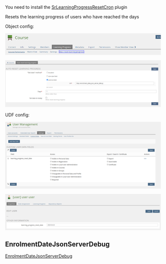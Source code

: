 You need to install the [SrLearningProgressResetCron](https://github.com/studer-raimann/SrLearningProgressResetCron) plugin

Resets the learning progress of users who have reached the days

Object config:

![Object config 1](../doc/images/object_config_1.png)

![Object config 2](../doc/images/object_config_2.png)

UDF config:

![UDF config 1](../doc/images/udf_config_1.png)

![UDF config 2](../doc/images/udf_config_2.png)

## EnrolmentDateJsonServerDebug
[EnrolmentDateJsonServerDebug](../EnrolmentDateJsonServerDebug/README.md)
